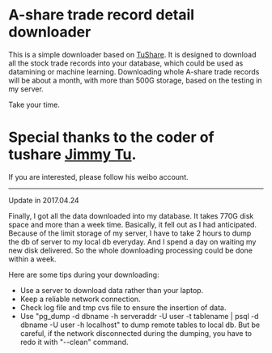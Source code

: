 A-share trade record detail downloader
======================================

This is a simple downloader based on [TuShare](http://tushare.org/).
It is designed to download all the stock trade records into your database, which could be used as datamining or machine learning.
Downloading whole A-share trade records will be about a month, with more than 500G storage, based on the testing in my server.

Take your time.

# Special thanks to the coder of tushare [Jimmy Tu](http://weibo.com/u/1304687120).

If you are interested, please follow his weibo account.

---
Update in 2017.04.24

Finally, I got all the data downloaded into my database. It takes 770G disk  space and more than a week time. Basically, it fell out as I had anticipated. Because of the limit storage of my server, I have to take 2 hours to dump the db of server to my local db everyday. And I spend a day on waiting my new disk delivered. So the whole downloading processing could be done within a week.

Here are some tips during your downloading:

* Use a server to download data rather than your laptop.
* Keep a reliable network connection.
* Check log file and tmp cvs file to ensure the insertion of data.
* Use "pg_dump -d dbname -h serveraddr -U user -t tablename | psql -d dbname -U user -h localhost" to dump remote tables to local db. But be careful, if the network disconnected during the dumping, you have to redo it with "--clean" command.
